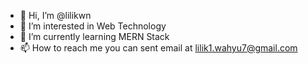 - 👋 Hi, I’m @lilikwn
- 👀 I’m interested in Web Technology
- 🌱 I’m currently learning MERN Stack
- 📫 How to reach me you can sent email at lilik1.wahyu7@gmail.com

<!---
lilikwn/lilikwn is a ✨ special ✨ repository because its `README.md` (this file) appears on your GitHub profile.
You can click the Preview link to take a look at your changes.
--->
